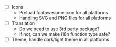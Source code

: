 - [ ] Icons
  - Preload fontawesome icon for all platforms
  - Handling SVG and PNG files for all platforms
- [ ] Translation
  - Do we need to use 3rd party package?
  - If not, can we make i18n function type safe?
- [ ] Theme, handle dark/light theme in all platforms